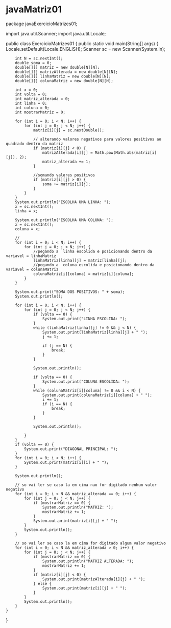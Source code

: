 # javaMatriz01
package javaExercicioMatrizes01;

import java.util.Scanner;
import java.util.Locale;

public class ExercicioMatrizes01 {
	public static void main(String[] args) {
		Locale.setDefault(Locale.ENGLISH);
		Scanner sc = new Scanner(System.in);

		int N = sc.nextInt();
		double soma = 0;
		double[][] matriz = new double[N][N];
		double[][] matrizAlterada = new double[N][N];
		double[][] linhaMatriz = new double[N][N];
		double[][] colunaMatriz = new double[N][N];

		int x = 0;
		int volta = 0;
		int matriz_alterada = 0;
		int linha = 0;
		int coluna = 0;
		int mostrarMatriz = 0;

		for (int i = 0; i < N; i++) {
			for (int j = 0; j < N; j++) {
				matriz[i][j] = sc.nextDouble();

				// alterando valores negativos para valores positivos ao quadrado dentro da matriz 
				if (matriz[i][j] < 0) {
					matrizAlterada[i][j] = Math.pow(Math.abs(matriz[i][j]), 2);
					matriz_alterada += 1;
				}

				//somando valores positivos
				if (matriz[i][j] > 0) {
					soma += matriz[i][j];
				}
			}
		}
		System.out.println("ESCOLHA UMA LINHA: ");
		x = sc.nextInt();
		linha = x;

		System.out.println("ESCOLHA UMA COLUNA: ");
		x = sc.nextInt();
		coluna = x;

		//
		for (int i = 0; i < N; i++) {
			for (int j = 0; j < N; j++) {
			    //pegando a  linha escolida e posicionando dentro da variavel = linhaMatriz
				linhaMatriz[linha][j] = matriz[linha][j];
			    //pegando a  coluna escolida e posicionando dentro da variavel = colunaMatriz
				colunaMatriz[i][coluna] = matriz[i][coluna];
			}
		}

		System.out.print("SOMA DOS POSITIVOS: " + soma);
		System.out.println();

		for (int i = 0; i < N; i++) {
			for (int j = 0; j < N; j++) {
				if (volta == 0) {
					System.out.print("LINHA ESCOLIDA: ");
				}
				while (linhaMatriz[linha][j] != 0 && j < N) {
					System.out.print(linhaMatriz[linha][j] + " ");
					j += 1;

					if (j == N) {
						break;
					}
				}

				System.out.println();

				if (volta == 0) {
					System.out.print("COLUNA ESCOLIDA: ");
				}
				while (colunaMatriz[i][coluna] != 0 && i < N) {
					System.out.print(colunaMatriz[i][coluna] + " ");
					i += 1;
					if (i == N) {
						break;
					}
				}

				System.out.println();

			}
		}
		if (volta == 0) {
			System.out.print("DIAGONAL PRINCIPAL: ");
		}
		for (int i = 0; i < N; i++) {
			System.out.print(matriz[i][i] + " ");
		}

		System.out.println();

		// so vai ler se caso la em cima nao for digitado nenhum valor negativo
		for (int i = 0; i < N && matriz_alterada == 0; i++) {
			for (int j = 0; j < N; j++) {
				if (mostrarMatriz == 0) {
					System.out.println("MATRIZ: ");
					mostrarMatriz += 1;
				}
				System.out.print(matriz[i][j] + " ");
			}
			System.out.println();
		}

		// so vai ler se caso la em cima for digitado algum valor negativo
		for (int i = 0; i < N && matriz_alterada > 0; i++) {
			for (int j = 0; j < N; j++) {
				if (mostrarMatriz == 0) {
					System.out.println("MATRIZ ALTERADA: ");
					mostrarMatriz += 1;
				}
				if (matriz[i][j] < 0) {
					System.out.print(matrizAlterada[i][j] + " ");
				} else {
					System.out.print(matriz[i][j] + " ");
				}
			}
			System.out.println();
		}
	}

}
